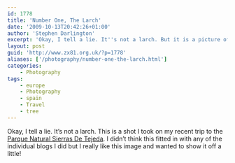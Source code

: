 ```yaml
---
id: 1778
title: 'Number One, The Larch'
date: '2009-10-13T20:42:26+01:00'
author: 'Stephen Darlington'
excerpt: 'Okay, I tell a lie. It''s not a larch. But it is a picture of a tree taken in Southern Spain.'
layout: post
guid: 'http://www.zx81.org.uk/?p=1778'
aliases: ['/photography/number-one-the-larch.html']
categories:
    - Photography
tags:
    - europe
    - Photography
    - spain
    - Travel
    - tree
---
```


Okay, I tell a lie. It’s not a larch. This is a shot I took on my recent trip to the [Parque Natural Sierras De Tejeda](/travel/andalucia-spain.html). I didn’t think this fitted in with any of the individual blogs I did but I really like this image and wanted to show it off a little!